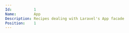 ```yaml
---
Id:          1
Name:        App
Description: Recipes dealing with Laravel's App facade
Position:    1
---
```

